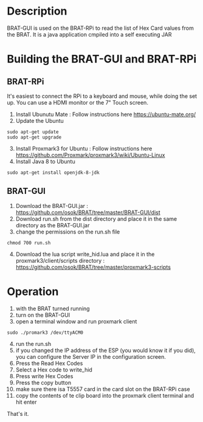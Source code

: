 # Description
BRAT-GUI is used on the BRAT-RPi to read the list of Hex Card values from the BRAT.  It is a java application cmpiled into a self executing JAR 


# Building the BRAT-GUI and BRAT-RPi

## BRAT-RPi

It's easiest to connect the RPi to a keyboard and mouse, while doing the set up.  You can use a HDMI monitor or the 7" Touch screen.

1. Install Ubunutu Mate : Follow instructions here https://ubuntu-mate.org/
2. Update the Ubuntu
```
sudo apt-get update
sudo apt-get upgrade
```
3. Install Proxmark3 for Ubuntu : Follow instructions here  https://github.com/Proxmark/proxmark3/wiki/Ubuntu-Linux
4. Install Java 8 to Ubuntu
```
sudo apt-get install openjdk-8-jdk
```

## BRAT-GUI
1. Download the BRAT-GUI.jar : https://github.com/osok/BRAT/tree/master/BRAT-GUI/dist
2. Download run.sh from the dist directory and place it in the same directory as the BRAT-GUI.jar
3. change the permissions on the run.sh file
```
chmod 700 run.sh
```
4. Download the lua script write_hid.lua and place it in the proxmark3/client/scripts directory : https://github.com/osok/BRAT/tree/master/proxmark3-scripts

# Operation

1. with the BRAT turned running
2. turn on the BRAT-GUI
3. open a terminal window and run proxmark client
```
sudo ./promark3 /dev/ttyACM0
```
4. run the run.sh
5. if you changed the IP address of the ESP (you would know it if you did), you can configure the Server IP in the configuration screen.
6. Press the Read Hex Codes
7. Select a Hex code to write_hid
8. Press write Hex Codes
9. Press the copy button
10. make sure there isa T5557 card in the card slot on the BRAT-RPi case
11. copy the contents of te clip board into the proxmark client terminal and hit enter


That's it.